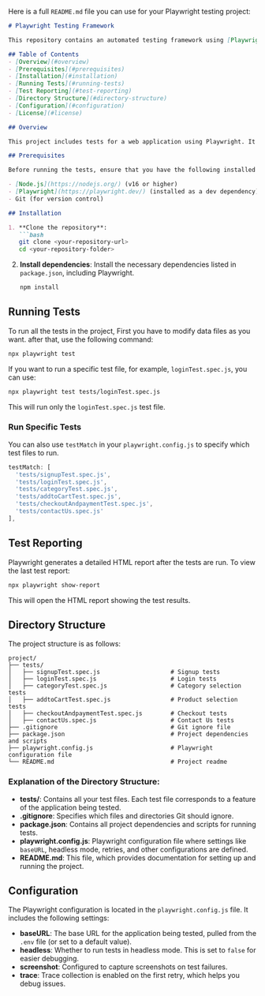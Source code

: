 Here is a full `README.md` file you can use for your Playwright testing project:

```markdown
# Playwright Testing Framework

This repository contains an automated testing framework using [Playwright](https://playwright.dev/) for testing web applications.

## Table of Contents
- [Overview](#overview)
- [Prerequisites](#prerequisites)
- [Installation](#installation)
- [Running Tests](#running-tests)
- [Test Reporting](#test-reporting)
- [Directory Structure](#directory-structure)
- [Configuration](#configuration)
- [License](#license)

## Overview

This project includes tests for a web application using Playwright. It tests various functionalities such as login, product selection, checkout, and contact form submission. 

## Prerequisites

Before running the tests, ensure that you have the following installed on your machine:

- [Node.js](https://nodejs.org/) (v16 or higher)
- [Playwright](https://playwright.dev/) (installed as a dev dependency)
- Git (for version control)

## Installation

1. **Clone the repository**:
   ```bash
   git clone <your-repository-url>
   cd <your-repository-folder>
   ```

2. **Install dependencies**:
   Install the necessary dependencies listed in `package.json`, including Playwright.
   ```bash
   npm install
   ```

## Running Tests

To run all the tests in the project, 
First you have to modify data files as you want. 
after that, use the following command:

```bash
npx playwright test
```

If you want to run a specific test file, for example, `loginTest.spec.js`, you can use:

```bash
npx playwright test tests/loginTest.spec.js
```

This will run only the `loginTest.spec.js` test file.

### Run Specific Tests

You can also use `testMatch` in your `playwright.config.js` to specify which test files to run.

```javascript
testMatch: [
  'tests/signupTest.spec.js',
  'tests/loginTest.spec.js',
  'tests/categoryTest.spec.js',
  'tests/addtoCartTest.spec.js',
  'tests/checkoutAndpaymentTest.spec.js',
  'tests/contactUs.spec.js'
],
```

## Test Reporting

Playwright generates a detailed HTML report after the tests are run. To view the last test report:

```bash
npx playwright show-report
```

This will open the HTML report showing the test results.

## Directory Structure

The project structure is as follows:

```
project/
├── tests/
│   ├── signupTest.spec.js                    # Signup tests
│   ├── loginTest.spec.js                     # Login tests
│   ├── categoryTest.spec.js                  # Category selection tests
│   ├── addtoCartTest.spec.js                 # Product selection tests
│   ├── checkoutAndpaymentTest.spec.js        # Checkout tests
│   ├── contactUs.spec.js                     # Contact Us tests
├── .gitignore                                # Git ignore file
├── package.json                              # Project dependencies and scripts
├── playwright.config.js                      # Playwright configuration file
└── README.md                                 # Project readme
```

### Explanation of the Directory Structure:
- **tests/**: Contains all your test files. Each test file corresponds to a feature of the application being tested.
- **.gitignore**: Specifies which files and directories Git should ignore.
- **package.json**: Contains all project dependencies and scripts for running tests.
- **playwright.config.js**: Playwright configuration file where settings like `baseURL`, headless mode, retries, and other configurations are defined.
- **README.md**: This file, which provides documentation for setting up and running the project.

## Configuration

The Playwright configuration is located in the `playwright.config.js` file. It includes the following settings:

- **baseURL**: The base URL for the application being tested, pulled from the `.env` file (or set to a default value).
- **headless**: Whether to run tests in headless mode. This is set to `false` for easier debugging.
- **screenshot**: Configured to capture screenshots on test failures.
- **trace**: Trace collection is enabled on the first retry, which helps you debug issues.
